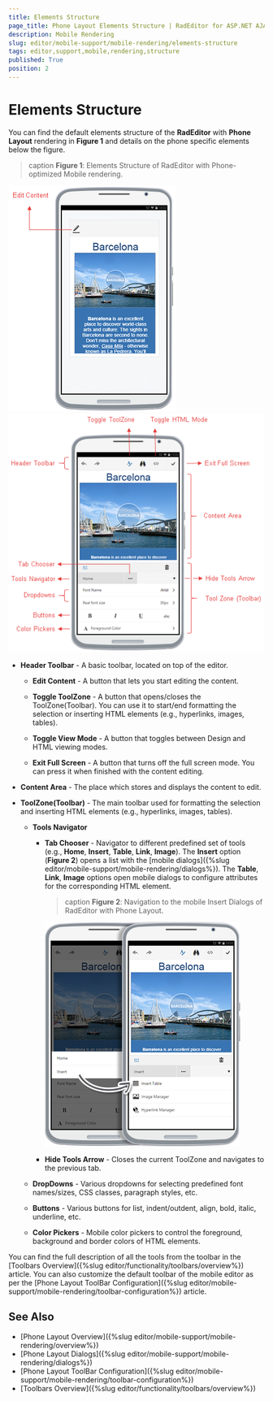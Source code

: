 ```yaml
---
title: Elements Structure
page_title: Phone Layout Elements Structure | RadEditor for ASP.NET AJAX Documentation
description: Mobile Rendering
slug: editor/mobile-support/mobile-rendering/elements-structure
tags: editor,support,mobile,rendering,structure
published: True
position: 2
---
```


# Elements Structure

You can find the default elements structure of the **RadEditor** with **Phone Layout** rendering in **Figure 1** and details on the phone specific elements below the figure.

>caption **Figure 1**: Elements Structure of RadEditor with Phone-optimized Mobile rendering. 

![Mobile Editor Elements Structure Edit Content Button](./images/mobile-editor-elements-structure-edit-button.png) ![Mobile Editor Elements Structure](./images/mobile-editor-elements-structure.png)

* **Header Toolbar** - A basic toolbar, located on top of the editor.

	* **Edit Content** - A button that lets you start editing the content.
	
	* **Toggle ToolZone** - A button that opens/closes the ToolZone(Toolbar). You can use it to start/end formatting the selection or inserting HTML elements (e.g., hyperlinks, images, tables).
	
	* **Toggle View Mode** - A button that toggles between Design and HTML viewing modes.
	
	* **Exit Full Screen** - A button that turns off the full screen mode. You can press it when finished with the content editing.
	
* **Content Area** - The place which stores and displays the content to edit.

* **ToolZone(Toolbar)** - The main toolbar used for formatting the selection and inserting HTML elements (e.g., hyperlinks, images, tables).

	* **Tools Navigator**
	
		* **Tab Chooser** - Navigator to different predefined set of tools (e.g., **Home**, **Insert**, **Table**, **Link**, **Image**). The **Insert** option (**Figure 2**) opens a list with the [mobile dialogs]({%slug editor/mobile-support/mobile-rendering/dialogs%}). The **Table**, **Link**, **Image** options open mobile dialogs to configure attributes for the corresponding HTML element.
		
			>caption **Figure 2**: Navigation to the mobile Insert Dialogs of RadEditor with Phone Layout.
			
			![Mobile Editor Insert Dialogs](./images/AJAX_RadEditor_Adaptive_InsertMode_2in1.png)
		
		* **Hide Tools Arrow** - Closes the current ToolZone and navigates to the previous tab.
		
	* **DropDowns** - Various dropdowns for selecting predefined font names/sizes, CSS classes, paragraph styles, etc.
	
	* **Buttons** - Various buttons for list, indent/outdent, align, bold, italic, underline, etc.
	
	* **Color Pickers** - Mobile color pickers to control the foreground, background and border colors of HTML elements.

You can find the full description of all the tools from the toolbar in the [Toolbars Overview]({%slug editor/functionality/toolbars/overview%}) article. You can also customize the default toolbar of the mobile editor as per the [Phone Layout ToolBar Configuration]({%slug editor/mobile-support/mobile-rendering/toolbar-configuration%}) article.

## See Also

* [Phone Layout Overview]({%slug editor/mobile-support/mobile-rendering/overview%})
* [Phone Layout Dialogs]({%slug editor/mobile-support/mobile-rendering/dialogs%})
* [Phone Layout ToolBar Configuration]({%slug editor/mobile-support/mobile-rendering/toolbar-configuration%})
* [Toolbars Overview]({%slug editor/functionality/toolbars/overview%})
